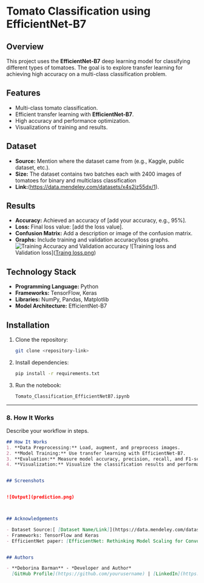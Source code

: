 # Tomato Classification using EfficientNet-B7


## Overview
This project uses the **EfficientNet-B7** deep learning model for classifying different types of tomatoes. The goal is to explore transfer learning for achieving high accuracy on a multi-class classification problem. 
## Features
- Multi-class tomato classification.
- Efficient transfer learning with **EfficientNet-B7**.
- High accuracy and performance optimization.
- Visualizations of training and results.
## Dataset
- **Source:** Mention where the dataset came from (e.g., Kaggle, public dataset, etc.).
- **Size:** The dataset contains two batches each with 2400 images of tomatoes for binary and multiclass classification
- **Link:**(https://data.mendeley.com/datasets/x4s2jz55dx/1).
## Results
- **Accuracy:** Achieved an accuracy of [add your accuracy, e.g., 95%].
- **Loss:** Final loss value: [add the loss value].
- **Confusion Matrix:** Add a description or image of the confusion matrix.
- **Graphs:** Include training and validation accuracy/loss graphs.
![Training Accuracy and Validation accuracy](TrainingAccuracypng)
![Training loss and Validation loss]([Traing loss.png](https://github.com/Deborina-Barman/tomato-classification-efficientnet/blob/main/Traing%20loss.png))

## Technology Stack
- **Programming Language:** Python
- **Frameworks:** TensorFlow, Keras
- **Libraries:** NumPy, Pandas, Matplotlib
- **Model Architecture:** EfficientNet-B7
## Installation
1. Clone the repository:
   ```bash
   git clone <repository-link>
2. Install dependencies:
   ```bash
   pip install -r requirements.txt
3. Run the notebook:
    ```bash
    Tomato_Classification_EfficientNetB7.ipynb

---

### **8. How It Works**
Describe your workflow in steps.
```markdown
## How It Works
1. **Data Preprocessing:** Load, augment, and preprocess images.
2. **Model Training:** Use transfer learning with EfficientNet-B7.
3. **Evaluation:** Measure model accuracy, precision, recall, and F1-score.
4. **Visualization:** Visualize the classification results and performance metrics.


## Screenshots


![Output](prediction.png)



## Acknowledgements

- Dataset Source:[ [Dataset Name/Link]](https://data.mendeley.com/datasets/x4s2jz55dx/1)
- Frameworks: TensorFlow and Keras
- EfficientNet paper: [EfficientNet: Rethinking Model Scaling for Convolutional Neural Networks](https://arxiv.org/abs/1905.11946)


## Authors

- **Deborina Barman** - *Developer and Author*  
  [GitHub Profile](https://github.com/yourusername) | [LinkedIn](https://linkedin.com/in/yourprofile)






